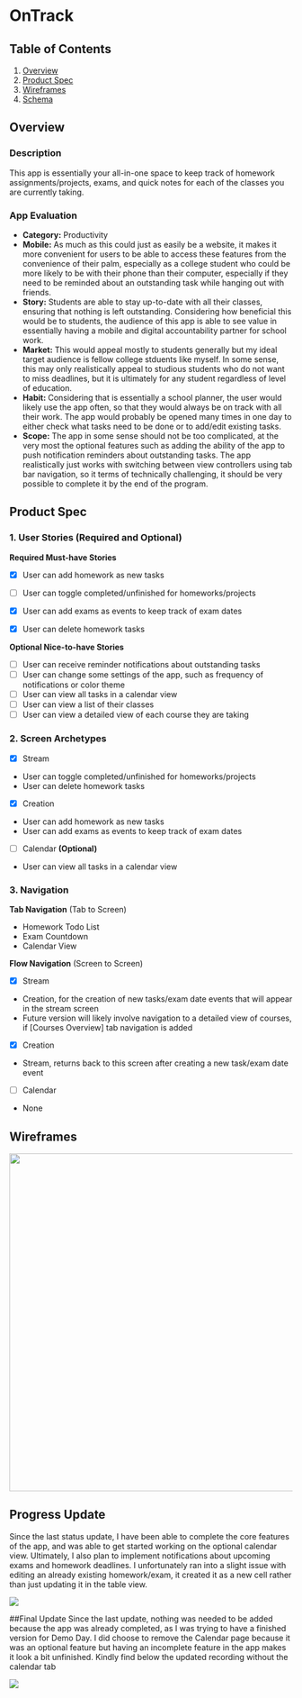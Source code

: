 # OnTrack

## Table of Contents

1. [Overview](#Overview)
2. [Product Spec](#Product-Spec)
3. [Wireframes](#Wireframes)
4. [Schema](#Schema)

## Overview

### Description

This app is essentially your all-in-one space to keep track of homework assignments/projects, exams, and quick notes for each of the classes you are  currently taking.

### App Evaluation

- **Category:** Productivity
- **Mobile:** As much as this could just as easily be a website, it makes it more convenient for users to be able to access these features from the convenience of their palm, especially as a college student who could be more likely to be with their phone than their computer, especially if they need to be reminded about an outstanding task while hanging out with friends.
- **Story:** Students are able to stay up-to-date with all their classes, ensuring that nothing is left outstanding. Considering how beneficial this would be to students, the audience of this app is able to see value in essentially having a mobile and digital accountability partner for school work.
- **Market:** This would appeal mostly to students generally but my ideal target audience is fellow college stduents like myself. In some sense, this may only realistically appeal to studious students who do not want to miss deadlines, but it is ultimately for any student regardless of level of education.
- **Habit:** Considering that is essentially a school planner, the user would likely use the app often, so that they would always be on track with all their work. The app would probably be opened many times in one day to either check what tasks need to be done or to add/edit existing tasks.
- **Scope:** The app in some sense should not be too complicated, at the very most the optional features such as adding the ability of the app to push notification reminders about outstanding tasks. The app realistically just works with switching between view controllers using tab bar navigation, so it terms of technically challenging, it should be very possible to complete it by the end of the program.

## Product Spec

### 1. User Stories (Required and Optional)

**Required Must-have Stories**

* [x] User can add homework as new tasks
* [ ] User can toggle completed/unfinished for homeworks/projects
* [x] User can add exams as events to keep track of exam dates
* [x] User can delete homework tasks


**Optional Nice-to-have Stories**

* [ ] User can receive reminder notifications about outstanding tasks
* [ ] User can change some settings of the app, such as frequency of notifications or color theme
* [ ] User can view all tasks in a calendar view
* [ ] User can view a list of their classes
* [ ] User can view a detailed view of each course they are taking

### 2. Screen Archetypes

- [x] Stream
* User can toggle completed/unfinished for homeworks/projects
* User can delete homework tasks
- [x] Creation
* User can add homework as new tasks
* User can add exams as events to keep track of exam dates
- [ ] Calendar **(Optional)**
* User can view all tasks in a calendar view

### 3. Navigation

**Tab Navigation** (Tab to Screen)

* Homework Todo List
* Exam Countdown
* Calendar View

**Flow Navigation** (Screen to Screen)

- [x] Stream
* Creation, for the creation of new tasks/exam date events that will appear in the stream screen
* Future version will likely involve navigation to a detailed view of courses, if [Courses Overview] tab navigation is added
- [x] Creation
* Stream, returns back to this screen after creating a new task/exam date event
- [ ] Calendar
* None

## Wireframes

<img src="https://github.com/fiyinfoluwaafol/iOS-Capstone-Project/assets/112602670/7b1e61ec-5e94-433b-8587-05af1f32f8bb" width=600>

## Progress Update
Since the last status update, I have been able to complete the core features of the app, and was able to get started working on the optional calendar view. Ultimately, I also plan to
implement notifications about upcoming exams and homework deadlines. I unfortunately ran into a slight issue with editing an already existing homework/exam, it created it as a new
cell rather than just updating it in the table view.
<div>
    <a href="https://www.loom.com/share/d56a3b04b2b44405b914aea25c833e83">
      <img style="max-width:300px;" src="https://cdn.loom.com/sessions/thumbnails/d56a3b04b2b44405b914aea25c833e83-with-play.gif">
    </a>
  </div>

##Final Update
Since the last update, nothing was needed to be added because the app was already completed, as I was trying to have a finished version for Demo Day. I did choose to remove the 
Calendar page because it was an optional feature but having an incomplete feature in the app makes it look a bit unfinished. Kindly find below the updated recording without the 
calendar tab
<div>
    <a href="https://www.loom.com/share/1af5ef3bcd174dcab51c8b33988c9459">
      <img style="max-width:300px;" src="https://cdn.loom.com/sessions/thumbnails/1af5ef3bcd174dcab51c8b33988c9459-with-play.gif">
    </a>
  </div>
